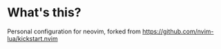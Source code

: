 # What's this?

Personal configuration for neovim, forked from https://github.com/nvim-lua/kickstart.nvim
